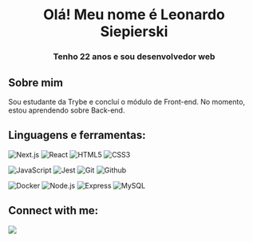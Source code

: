 <h1 align="center">Olá! Meu nome é Leonardo Siepierski</h1>

<h3 align="center">Tenho 22 anos e sou desenvolvedor web</h3>

## Sobre mim

Sou estudante da Trybe e concluí o módulo de Front-end. No momento, estou aprendendo sobre Back-end.

## Linguagens e ferramentas:

<p align="left">

![Next.js](https://img.shields.io/badge/next.js-000000?style=for-the-badge&logo=nextdotjs&logoColor=white) ![React](https://img.shields.io/badge/React-20232A?style=for-the-badge&logo=react&logoColor=61DAFB) ![HTML5](https://img.shields.io/badge/HTML5-E34F26?style=for-the-badge&logo=html5&logoColor=white) ![CSS3](https://img.shields.io/badge/CSS3-1572B6?style=for-the-badge&logo=css3&logoColor=white)

![JavaScript](https://img.shields.io/badge/JavaScript-323330?style=for-the-badge&logo=javascript&logoColor=F7DF1E) ![Jest](https://img.shields.io/badge/Jest-C21325?style=for-the-badge&logo=jest&logoColor=white) ![Git](https://img.shields.io/badge/GIT-E44C30?style=for-the-badge&logo=git&logoColor=white) ![Github](https://img.shields.io/badge/GitHub-100000?style=for-the-badge&logo=github&logoColor=white)

![Docker](https://img.shields.io/badge/Docker-2CA5E0?style=for-the-badge&logo=docker&logoColor=whites) ![Node.js](https://img.shields.io/badge/Node.js-339933?style=for-the-badge&logo=nodedotjs&logoColor=white) ![Express](https://img.shields.io/badge/Express.js-000000?style=for-the-badge&logo=express&logoColor=white) ![MySQL](https://img.shields.io/badge/MySQL-005C84?style=for-the-badge&logo=mysql&logoColor=white)

</p>

## Connect with me:

<p align="left">
  <a href="https://www.linkedin.com/in/leonardo-siepierski" target="_blank"><img src="https://img.icons8.com/fluent/48/000000/linkedin.png"/></a>
</p>
